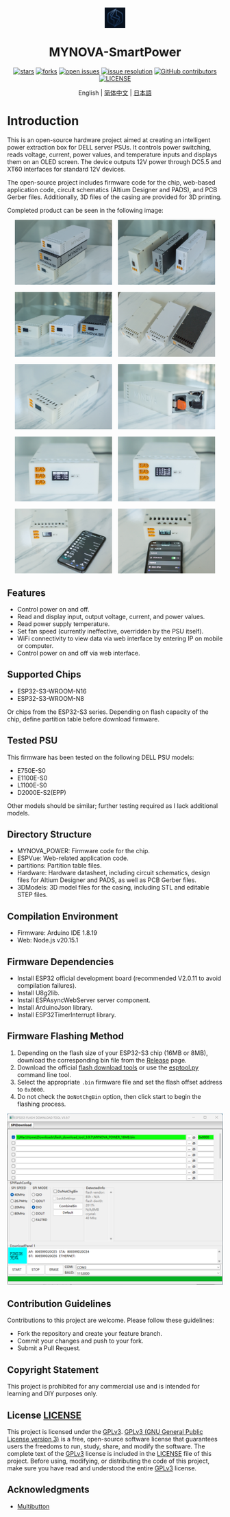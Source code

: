 <div id="top">
<p align="center">
  <img src="images/icon.png" width="48px" style="vertical-align:middle;display: inline-block;">

  <h1 align="center">MYNOVA-SmartPower</h1>
</p>
</div>
<div align="center">

[![stars](https://img.shields.io/github/stars/Tomosawa/MYNOVA-SmartPower.svg)](https://github.com/Tomosawa/MYNOVA-SmartPower)
[![forks](https://img.shields.io/github/forks/Tomosawa/MYNOVA-SmartPower.svg)](https://github.com/Tomosawa/MYNOVA-SmartPower)
[![open issues](https://img.shields.io/github/issues-raw/Tomosawa/MYNOVA-SmartPower.svg)](https://github.com/Tomosawa/MYNOVA-SmartPower/issues)
[![issue resolution](https://img.shields.io/github/issues-closed-raw/Tomosawa/MYNOVA-SmartPower.svg)](https://github.com/Tomosawa/MYNOVA-SmartPower/issues)
[![GitHub contributors](https://img.shields.io/github/contributors/Tomosawa/MYNOVA-SmartPower)](https://github.com/Tomosawa/MYNOVA-SmartPower/graphs/contributors)
[![LICENSE](https://img.shields.io/github/license/Tomosawa/MYNOVA-SmartPower)](https://github.com/Tomosawa/MYNOVA-SmartPower/blob/master/LICENSE)

English | [简体中文](README_zh-CN.md) | [日本語](README_ja-JP.md)

</div>

# Introduction

This is an open-source hardware project aimed at creating an intelligent power extraction box for DELL server PSUs. It controls power switching, reads voltage, current, power values, and temperature inputs and displays them on an OLED screen. The device outputs 12V power through DC5.5 and XT60 interfaces for standard 12V devices.

The open-source project includes firmware code for the chip, web-based application code, circuit schematics (Altium Designer and PADS), and PCB Gerber files. Additionally, 3D files of the casing are provided for 3D printing.


Completed product can be seen in the following image:

<center>

<p float="left">
  <img src="images/7.jpg" alt="Image 1" width="45%" style="margin-right:10px;"/>
  <img src="images/8.jpg" alt="Image 2" width="45%" />
</p>
<p float="left">
  <img src="images/9.jpg" alt="Image 1" width="45%" style="margin-right:10px;"/>
  <img src="images/10.jpg" alt="Image 2" width="45%" />
</p>
<p float="left">
  <img src="images/1.jpg" alt="Image 1" width="45%" style="margin-right:10px;"/>
  <img src="images/2.jpg" alt="Image 2" width="45%" />
</p>
<p float="left">
  <img src="images/3.jpg" alt="Image 1" width="45%" style="margin-right:10px;"/>
  <img src="images/4.jpg" alt="Image 2" width="45%" />
</p>
<p float="left">
  <img src="images/5.jpg" alt="Image 1" width="45%" style="margin-right:10px;"/>
  <img src="images/6.jpg" alt="Image 2" width="45%" />
</p>

</center>

## Features

- Control power on and off.
- Read and display input, output voltage, current, and power values.
- Read power supply temperature.
- Set fan speed (currently ineffective, overridden by the PSU itself).
- WiFi connectivity to view data via web interface by entering IP on mobile or computer.
- Control power on and off via web interface.

## Supported Chips

- ESP32-S3-WROOM-N16
- ESP32-S3-WROOM-N8

Or chips from the ESP32-S3 series. Depending on flash capacity of the chip, define partition table before download firmware.

## Tested PSU

This firmware has been tested on the following DELL PSU models:
- E750E-S0
- E1100E-S0
- L1100E-S0
- D2000E-S2(EPP)

Other models should be similar; further testing required as I lack additional models.

## Directory Structure

- MYNOVA_POWER: Firmware code for the chip.
- ESPVue: Web-related application code.
- partitions: Partition table files.
- Hardware: Hardware datasheet, including circuit schematics, design files for Altium Designer and PADS, as well as PCB Gerber files.
- 3DModels: 3D model files for the casing, including STL and editable STEP files.

## Compilation Environment

- Firmware: Arduino IDE 1.8.19
- Web: Node.js v20.15.1

## Firmware Dependencies

- Install ESP32 official development board (recommended V2.0.11 to avoid compilation failures).
- Install U8g2lib.
- Install ESPAsyncWebServer server component.
- Install ArduinoJson library.
- Install ESP32TimerInterrupt library.

## Firmware Flashing Method

1. Depending on the flash size of your ESP32-S3 chip (16MB or 8MB), download the corresponding bin file from the [Release](https://github.com/Tomosawa/MYNOVA-SmartPower/releases) page.
2. Download the official [flash download tools](https://www.espressif.com/en/support/download/other-tools) or use the [esptool.py](https://github.com/espressif/esptool) command line tool.
3. Select the appropriate `.bin` firmware file and set the flash offset address to `0x0000`.
4. Do not check the `DoNotChgBin` option, then click start to begin the flashing process.

![flashdownloadtools](images/flashtools.png)

## Contribution Guidelines

Contributions to this project are welcome. Please follow these guidelines:
- Fork the repository and create your feature branch.
- Commit your changes and push to your fork.
- Submit a Pull Request.

## Copyright Statement

This project is prohibited for any commercial use and is intended for learning and DIY purposes only.

## License [LICENSE](LICENSE)

This project is licensed under the [GPLv3](LICENSE). [GPLv3 (GNU General Public License version 3)](LICENSE) is a free, open-source software license that guarantees users the freedoms to run, study, share, and modify the software.
The complete text of the [GPLv3](LICENSE) license is included in the [LICENSE](LICENSE) file of this project. Before using, modifying, or distributing the code of this project, make sure you have read and understood the entire [GPLv3](LICENSE) license.

## Acknowledgments

- [Multibutton](https://github.com/0x1abin/MultiButton)